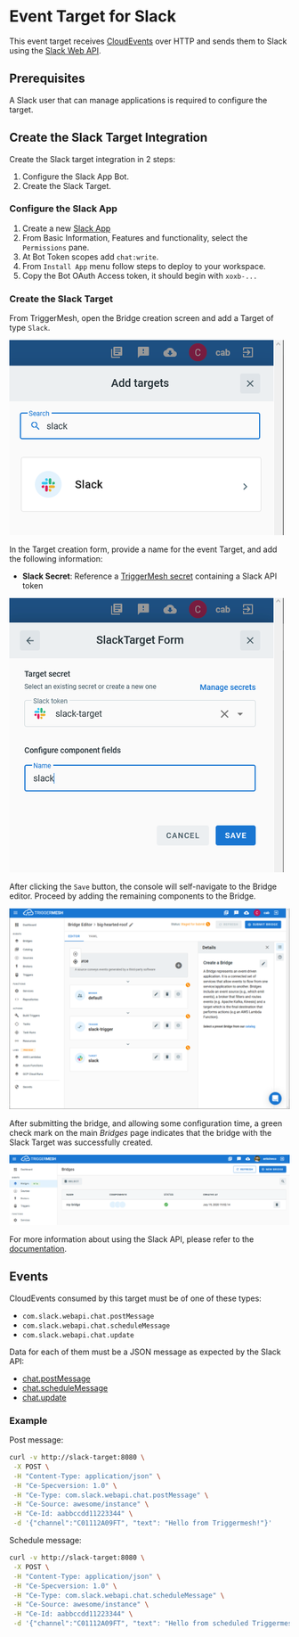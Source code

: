 # Event Target for Slack

This event target receives [CloudEvents][ce] over HTTP and sends them to Slack using the  [Slack Web API][slack-web-api].

## Prerequisites

A Slack user that can manage applications is required to configure the target.

## Create the Slack Target Integration

Create the Slack target integration in 2 steps:

1. Configure the Slack App Bot.
2. Create the Slack Target.

### Configure the Slack App

1. Create a new [Slack App][slack-apps]
2. From Basic Information, Features and functionality, select the `Permissions` pane.
3. At Bot Token scopes add `chat:write`.
4. From `Install App` menu follow steps to deploy to your workspace.
6. Copy the Bot OAuth Access token, it should begin with `xoxb-...`

### Create the Slack Target

From TriggerMesh, open the Bridge creation screen and add a Target of type `Slack`.

![Adding a Slack Target](../images/slack-target/bridge-create-1.png)

In the Target creation form, provide a name for the event Target, and add the following information:

* **Slack Secret**: Reference a [TriggerMesh secret][tm-secret] containing a Slack API token

![Slack Target form](../images/slack-target/bridge-create-2.png)

After clicking the `Save` button, the console will self-navigate to the Bridge editor. Proceed by adding the remaining components to the Bridge.

![Bridge overview](../images/slack-target/bridge-create-3.png)

After submitting the bridge, and allowing some configuration time, a green check mark on the main _Bridges_ page indicates that the bridge with the Slack Target was successfully created.

![Bridge status](../images/bridge-status-green.png)

For more information about using the Slack API, please refer to the [documentation][slack-web-api].

## Events

CloudEvents consumed by this target must be of one of these types:

- `com.slack.webapi.chat.postMessage`
- `com.slack.webapi.chat.scheduleMessage`
- `com.slack.webapi.chat.update`

Data for each of them must be a JSON message as expected by the Slack API:

- [chat.postMessage][chat.postMessage]
- [chat.scheduleMessage][chat.scheduleMessage]
- [chat.update][chat.update]

### Example

Post message:

```sh
curl -v http://slack-target:8080 \
 -X POST \
 -H "Content-Type: application/json" \
 -H "Ce-Specversion: 1.0" \
 -H "Ce-Type: com.slack.webapi.chat.postMessage" \
 -H "Ce-Source: awesome/instance" \
 -H "Ce-Id: aabbccdd11223344" \
 -d '{"channel":"C01112A09FT", "text": "Hello from Triggermesh!"}'
```

Schedule message:

```sh
curl -v http://slack-target:8080 \
 -X POST \
 -H "Content-Type: application/json" \
 -H "Ce-Specversion: 1.0" \
 -H "Ce-Type: com.slack.webapi.chat.scheduleMessage" \
 -H "Ce-Source: awesome/instance" \
 -H "Ce-Id: aabbccdd11223344" \
 -d '{"channel":"C01112A09FT", "text": "Hello from scheduled Triggermesh!", "post_at": 1593430770}'
```

[ce]: https://cloudevents.io/
[slack-web-api]: https://api.slack.com/web
[slack-apps]: https://api.slack.com/apps
[tm-secret]: ../guides/secrets/

[chat.postMessage]: https://api.slack.com/methods/chat.postMessage
[chat.scheduleMessage]: https://api.slack.com/methods/chat.scheduleMessage
[chat.update]:  https://api.slack.com/methods/chat.update
